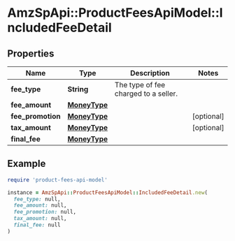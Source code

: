 # AmzSpApi::ProductFeesApiModel::IncludedFeeDetail

## Properties

| Name | Type | Description | Notes |
| ---- | ---- | ----------- | ----- |
| **fee_type** | **String** | The type of fee charged to a seller. |  |
| **fee_amount** | [**MoneyType**](MoneyType.md) |  |  |
| **fee_promotion** | [**MoneyType**](MoneyType.md) |  | [optional] |
| **tax_amount** | [**MoneyType**](MoneyType.md) |  | [optional] |
| **final_fee** | [**MoneyType**](MoneyType.md) |  |  |

## Example

```ruby
require 'product-fees-api-model'

instance = AmzSpApi::ProductFeesApiModel::IncludedFeeDetail.new(
  fee_type: null,
  fee_amount: null,
  fee_promotion: null,
  tax_amount: null,
  final_fee: null
)
```

